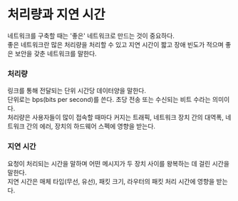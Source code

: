 # 처리량과 지연 시간
네트워크를 구축할 때는 '좋은' 네트워크로 만드는 것이 중요하다.<br/>
좋은 네트워크란 많은 처리량을 처리할 수 있고 지연 시간이 짧고 장애 빈도가 적으며 좋은 보안을 갖춘 네트워크를 말한다.<br/>

### 처리량
링크를 통해 전달되는 단위 시간당 데이터양을 말한다.<br/>
단위로는 bps(bits per second)를 쓴다. 초당 전송 또는 수신되는 비트 수라는 의미이다.<br/>
처리량은 사용자들이 많이 접속할 때마다 커지는 트래픽, 네트워크 장치 간의 대역폭, 네트워크 간의 에러, 장치의 하드웨어 스펙에 영향을 받는다.<br/>
### 지연 시간
요청이 처리되는 시간을 말하며 어떤 메시지가 두 장치 사이를 왕복하는 데 걸린 시간을 말한다.<br/>
지연 시간은 매체 타입(무선, 유선), 패킷 크기, 라우터의 패킷 처리 시간에 영향을 받는다.